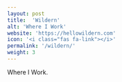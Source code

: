 ```yaml
---
layout: post
title:  'Wildern'
alt: 'Where I Work'
website: 'https://hellowildern.com'
icon: '<i class="fas fa-link"></i>'
permalink: '/wildern/'
weight: 3
---
```


Where I Work.
